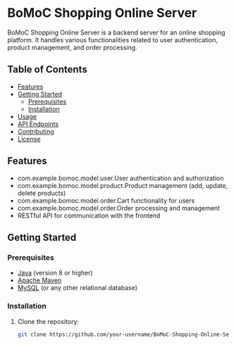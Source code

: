 # BoMoC Shopping Online Server

BoMoC Shopping Online Server is a backend server for an online shopping platform. It handles various functionalities related to user authentication, product management, and order processing.

## Table of Contents

- [Features](#features)
- [Getting Started](#getting-started)
  - [Prerequisites](#prerequisites)
  - [Installation](#installation)
- [Usage](#usage)
- [API Endpoints](#api-endpoints)
- [Contributing](#contributing)
- [License](#license)

## Features

- com.example.bomoc.model.user.User authentication and authorization
- com.example.bomoc.model.product.Product management (add, update, delete products)
- com.example.bomoc.model.order.Cart functionality for users
- com.example.bomoc.model.order.Order processing and management
- RESTful API for communication with the frontend

## Getting Started

### Prerequisites

- [Java](https://www.oracle.com/java/technologies/javase-downloads.html) (version 8 or higher)
- [Apache Maven](https://maven.apache.org/download.cgi)
- [MySQL](https://dev.mysql.com/downloads/) (or any other relational database)

### Installation

1. Clone the repository:

   ```bash
   git clone https://github.com/your-username/BoMoC-Shopping-Online-Server.git

